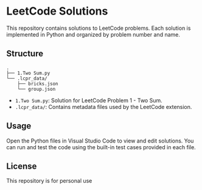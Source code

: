 # LeetCode Solutions

This repository contains solutions to LeetCode problems. Each solution is implemented in Python and organized by problem number and name.

## Structure

```
.
├── 1.Two Sum.py
└── .lcpr_data/
    ├── bricks.json
    └── group.json
```

- `1.Two Sum.py`: Solution for LeetCode Problem 1 - Two Sum.
- `.lcpr_data/`: Contains metadata files used by the LeetCode extension.

## Usage

Open the Python files in Visual Studio Code to view and edit solutions. You can run and test the code using the built-in test cases provided in each file.

## License

This repository is for personal use